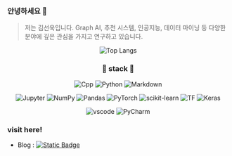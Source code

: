 ### 안녕하세요 👋

> 저는 김선욱입니다. Graph AI, 추천 시스템, 인공지능, 데이터 마이닝 등 다양한 분야에 깊은 관심을 가지고 연구하고 있습니다.
<!--
**SH22Hwang/SH22Hwang** is a ✨ _special_ ✨ repository because its `README.md` (this file) appears on your GitHub profile.

Here are some ideas to get you started:

- 🔭 I’m currently working on ...
- 🌱 I’m currently learning ...
- 👯 I’m looking to collaborate on ...
- 🤔 I’m looking for help with ...
- 💬 Ask me about ...
- 📫 How to reach me: ...
- 😄 Pronouns: ...
- ⚡ Fun fact: ...

- 뱃지 : https://simpleicons.org/
-->
<div align=center>
  
  ![Top Langs](https://github-readme-stats.vercel.app/api/top-langs/?username=sunukkim98&layout=compact&theme=tokyonight)
  <!--[![Solved.ac Profile](http://mazassumnida.wtf/api/v2/generate_badge?boj=ghkd3531)](https://solved.ac/ghkd3531/)-->
  
  ### 🌱 stack 🌱
  
  ![Cpp](https://img.shields.io/badge/C++-00599C?style=flat-square&logo=cplusplus&logoColor=white)
  ![Python](https://img.shields.io/badge/Python-3776AB?style=flat-square&logo=Python&logoColor=white)
  ![Markdown](https://img.shields.io/badge/Markdown-000000?style=flat-square&logo=markdown&logoColor=white)

  ![Jupyter](https://img.shields.io/badge/Jupyter-F37626?style=flat-square&logo=jupyter&logoColor=white)
  ![NumPy](https://img.shields.io/badge/NumPy-013243?style=flat-square&logo=numpy&logoColor=white)
  ![Pandas](https://img.shields.io/badge/pandas-150458?style=flat-square&logo=pandas&logoColor=white)
  ![PyTorch](https://img.shields.io/badge/PyTorch-EE4C2C?style=flat-square&logo=PyTorch&logoColor=white)
  ![scikit-learn](https://img.shields.io/badge/scikitlearn-F7931E?style=flat-square&logo=scikitlearn&logoColor=white)
  ![TF](https://img.shields.io/badge/TensorFlow-FF6F00?style=flat-square&logo=tensorflow&logoColor=white)
  ![Keras](https://img.shields.io/badge/Keras-D00000?style=flat-square&logo=keras&logoColor=white)
    
  ![vscode](https://img.shields.io/badge/VSCode-007ACC?style=flat-square&logo=visualstudiocode&logoColor=white)
  ![PyCharm](https://img.shields.io/badge/PyCharm-000000?style=flat-square&logo=pycharm&logoColor=white)

</div>

### visit here!

- Blog : [![Static Badge](https://img.shields.io/badge/githubpages-CCCCCC?style=flat&logo=github&logoColor=222222)
]((https://sunukkim98.github.io/))
